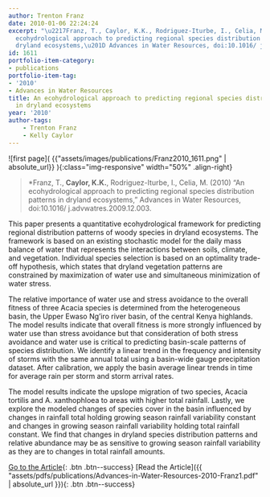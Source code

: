 ```yaml
---
author: Trenton Franz
date: 2010-01-06 22:24:24
excerpt: "\u2217Franz, T., Caylor, K.K., Rodriguez-Iturbe, I., Celia, M. (2010) \u201CAn
  ecohydrological approach to predicting regional species distribution patterns in
  dryland ecosystems,\u201D Advances in Water Resources, doi:10.1016/ j.advwatres.2009.12.003."
id: 1611
portfolio-item-category:
- publications
portfolio-item-tag:
- '2010'
- Advances in Water Resources
title: An ecohydrological approach to predicting regional species distribution patterns
  in dryland ecosystems
year: '2010'
author-tags:
    - Trenton Franz
    - Kelly Caylor
---
```


![first page]( {{"assets/images/publications/Franz2010_1611.png" | absolute_url}} ){:class="img-responsive" width="50%" .align-right}

> *Franz, T., **Caylor, K.K.**, Rodriguez-Iturbe, I., Celia, M. (2010) “An ecohydrological approach to predicting regional species distribution patterns in dryland ecosystems,” Advances in Water Resources, doi:10.1016/ j.advwatres.2009.12.003.


This paper presents a quantitative ecohydrological framework for predicting regional distribution patterns of woody species in dryland ecosystems. The framework is based on an existing stochastic model for the daily mass balance of water that represents the interactions between soils, climate, and vegetation. Individual species selection is based on an optimality trade-off hypothesis, which states that dryland vegetation patterns are constrained by maximization of water use and simultaneous minimization of water stress. 

The relative importance of water use and stress avoidance to the overall fitness of three Acacia species is determined from the heterogeneous basin, the Upper Ewaso Ng’iro river basin, of the central Kenya highlands. The model results indicate that overall fitness is more strongly influenced by water use than stress avoidance but that consideration of both stress avoidance and water use is critical to predicting basin-scale patterns of species distribution. We identify a linear trend in the frequency and intensity of storms with the same annual total using a basin-wide gauge precipitation dataset. After calibration, we apply the basin average linear trends in time for average rain per storm and storm arrival rates. 

The model results indicate the upslope migration of two species, Acacia tortilis and A. xanthophloea to areas with higher total rainfall. Lastly, we explore the modeled changes of species cover in the basin influenced by changes in rainfall total holding growing season rainfall variability constant and changes in growing season rainfall variability holding total rainfall constant. We find that changes in dryland species distribution patterns and relative abundance may be as sensitive to growing season rainfall variability as they are to changes in total rainfall amounts.


[Go to the Article](http://dx.doi.org/10.1016/j.advwatres.2009.12.003){: .btn .btn--success} [Read the Article]({{ "assets/pdfs/publications/Advances-in-Water-Resources-2010-Franz1.pdf" | absolute_url }}){: .btn .btn--success}